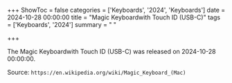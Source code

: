 +++
ShowToc = false
categories = ['Keyboards', '2024', 'Keyboards']
date = 2024-10-28 00:00:00
title = "Magic Keyboardwith Touch ID (USB-C)"
tags = ['Keyboards', '2024']
summary = " "

+++

The Magic Keyboardwith Touch ID (USB-C) was released on 2024-10-28 00:00:00.

Source: `https://en.wikipedia.org/wiki/Magic_Keyboard_(Mac)`


